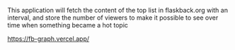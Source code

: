 
This application will fetch the content of the top list in flaskback.org with an interval, and store the number of viewers to make it possible to see over time when something became a hot topic

https://fb-graph.vercel.app/
